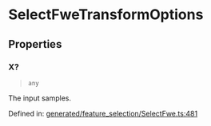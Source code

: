 # SelectFweTransformOptions

## Properties

### X?

> `any`

The input samples.

Defined in:  [generated/feature\_selection/SelectFwe.ts:481](https://github.com/transitive-bullshit/scikit-learn-ts/blob/92ab806/packages/sklearn/src/generated/feature_selection/SelectFwe.ts#L481)
